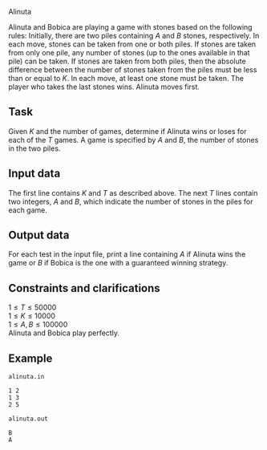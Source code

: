 Alinuta

Alinuta and Bobica are playing a game with stones based on the following rules: Initially, there are two piles containing $A$ and $B$ stones, respectively. In each move, stones can be taken from one or both piles. If stones are taken from only one pile, any number of stones (up to the ones available in that pile) can be taken. If stones are taken from both piles, then the absolute difference between the number of stones taken from the piles must be less than or equal to $K$. In each move, at least one stone must be taken. The player who takes the last stones wins. Alinuta moves first.

## Task

Given $K$ and the number of games, determine if Alinuta wins or loses for each of the $T$ games. A game is specified by $A$ and $B$, the number of stones in the two piles.

## Input data

The first line contains $K$ and $T$ as described above. The next $T$ lines contain two integers, $A$ and $B$, which indicate the number of stones in the piles for each game.

## Output data

For each test in the input file, print a line containing $A$ if Alinuta wins the game or $B$ if Bobica is the one with a guaranteed winning strategy.

## Constraints and clarifications

$1 \leq T \leq 50000$  
$1 \leq K \leq 10000$  
$1 \leq A, B \leq 100000$  
Alinuta and Bobica play perfectly.

## Example

`alinuta.in`  
```
1 2  
1 3  
2 5  
```
`alinuta.out`  
```
B  
A  
```